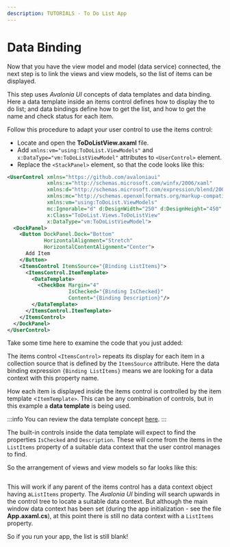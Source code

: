 ```yaml
---
description: TUTORIALS - To Do List App
---
```


# Data Binding

Now that you have the view model and model (data service) connected, the next step is to link the views and view models, so the list of items can be displayed.

This step uses _Avalonia UI_ concepts of data templates and data binding. Here a data template inside an items control defines how to display the to do list; and data bindings define how to get the list, and how to get the name and check status for each item.&#x20;

Follow this procedure to adapt your user control to use the items control:

- Locate and open the **ToDoListView.axaml** file.
- Add `xmlns:vm="using:ToDoList.ViewModels"` and `x:DataType="vm:ToDoListViewModel"` attributes to `<UserControl>` element. 
- Replace the `<StackPanel>` element, so that the code looks like this:

```xml
<UserControl xmlns="https://github.com/avaloniaui"
             xmlns:x="http://schemas.microsoft.com/winfx/2006/xaml"
             xmlns:d="http://schemas.microsoft.com/expression/blend/2008"
             xmlns:mc="http://schemas.openxmlformats.org/markup-compatibility/2006"
             xmlns:vm="using:ToDoList.ViewModels"
             mc:Ignorable="d" d:DesignWidth="250" d:DesignHeight="450"
             x:Class="ToDoList.Views.ToDoListView"
             x:DataType="vm:ToDoListViewModel">
  <DockPanel>
    <Button DockPanel.Dock="Bottom"
            HorizontalAlignment="Stretch"
            HorizontalContentAlignment="Center">
      Add Item
    </Button>
    <ItemsControl ItemsSource="{Binding ListItems}">
      <ItemsControl.ItemTemplate>
        <DataTemplate>
          <CheckBox Margin="4"
                    IsChecked="{Binding IsChecked}"
                    Content="{Binding Description}"/>
        </DataTemplate>
      </ItemsControl.ItemTemplate>
    </ItemsControl>
  </DockPanel>
</UserControl>
```

Take some time here to examine the code that you just added: &#x20;

The items control `<ItemsControl>` repeats its display for each item in a collection source that is defined by the `ItemsSource` attribute. Here the data binding expression `{Binding ListItems}` means we are looking for a data context with this property name.&#x20;

How each item is displayed inside the items control is controlled by the item template <`ItemTemplate>`. This can be any combination of controls, but in this example a **data template** is being used.

:::info
You can review the data template concept [here](../../concepts/templates/).
:::

The built-in controls inside the data template will expect to find the properties `IsChecked` and `Description`. These will come from the items in the `ListItems` property of a suitable data context that the user control manages to find.

So the arrangement of views and view models so far looks like this:

<div style={{textAlign: 'center'}}>
  <img src="/img/gitbook-import/assets/image (7) (3).png" alt=""/>
</div>

This will work if any parent of the items control has a data context object having  a`ListItems` property. The _Avalonia UI_ binding will search upwards in the control tree to locate a suitable data context. But although the main window data context has been set (during the app initialization - see the file **App.axaml.cs**), at this point there is still no data context with a `ListItems` property.&#x20;

So if you run your app, the list is still blank!

<div style={{textAlign: 'center'}}>
  <img src="/img/gitbook-import/assets/image (42) (2).png" alt=""/>
</div>

